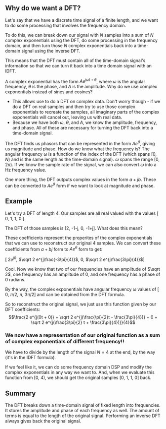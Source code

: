 ## Why do we want a DFT?
Let's say that we have a discrete time signal of a finite length, and we want to do some processing that involves the frequency domain.

To do this, we can break down our signal with $N$ samples into a sum of $N$ complex exponentials using the DFT, do some processing in the frequency domain, and then turn those $N$ complex exponentials back into a time-domain signal using the inverse DFT. 

This means that the DFT must contain all of the time-domain signal's information so that we can turn it back into a time domain signal with an IDFT.

A complex exponential has the form $Ae^{j\omega t + \theta}$, where $\omega$ is the angular frequency, $\theta$ is the phase, and $A$ is the amplitude. Why do we use complex exponentials instead of sines and cosines?
* This allows use to do a DFT on complex data. Don't worry though - if we do a DFT on real samples and then try to use those complex exponentials to recreate the samples, all imaginary parts of the complex exponentials will cancel out, leaving us with real data.
* Because we have both $\omega$, $\theta$, and $A$, we know the amplitude, frequency, and phase. All of these are necessary for turning the DFT back into a time-domain signal.

The DFT finds us phasors that can be represented in the form $A e^{\theta}$, giving us magnitude and phase. How do we know what the frequency is? The angular frequency $\omega$ is a function of the index of the DFT (which spans $[0, N)$ and is the same length as the time-domain signal). $\omega$ spans the range $[0, 2\pi)$. If we know the sample rate of the signal, we can also convert $\omega$ into a Hz frequency value.

One more thing, the DFT outputs complex values in the form $a + jb$. These can be converted to $A e^{\theta}$ form if we want to look at magnitude and phase.

## Example
Let's try a DFT of length 4. Our samples are all real valued with the values [ 0, 1, 1, 0 ].

The DFT of those samples is [2,  -1-j,  0, -1+j]. What does this mean?

These coefficients represent the properites of the complex exponentials that we can use to reconstruct our original 4 samples. We can convert these coefficients from $a+bj$ form to $A e^\theta$ form to get:

[ $2 e^{j0}$, $\sqrt 2 e^{j\frac{-3\pi}{4}}$,  0, $\sqrt 2 e^{j\frac{3\pi}{4}}$]

Cool. Now we know that two of our frequencies have an amplitude of $\sqrt 2$, one frequency has an amplitude of 0, and one frequency has a phase of $0$ radians.

By the way, the complex exponentials have angular frequency $\omega$ values of [ $0$, $\pi/2$, $\pi$, $3\pi/2$] and can be obtained from the DFT formula. 

So to reconstruct the original signal, we just use this function given by our DFT coefficients:
$$\frac{2 e^{j(0t + 0)} + \sqrt 2 e^{j(\frac{\pi}{2}t - \frac{3\pi}{4})} +  0 + \sqrt 2 e^{j(\frac{3\pi}{2} t + \frac{3\pi}{4})}}{4}$$

### **We now have a representation of our original function as a sum of complex exponentials of different frequency!!**

We have to divide by the length of the signal $N=4$ at the end, by the way (it's in the IDFT formula). 

If we feel like it, we can do some frequency domain DSP and modify the complex exponentials in any way we want to. And, when we evaluate this function from [0, 4), we should get the original samples [0, 1, 1, 0] back.

## Summary

The DFT breaks down a time-domain signal of fixed length into frequencies. It stores the amplitude and phase of each frequency as well. The amount of terms is equal to the length of the original signal. Performing an inverse DFT always gives back the original signal.

